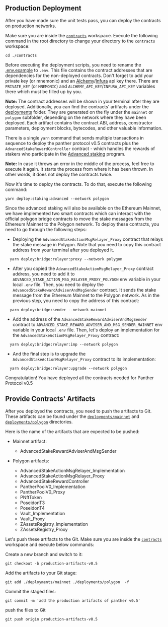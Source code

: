 ## Production Deployment

After you have made sure the unit tests pass, you can deploy the contracts on production networks.

Make sure you are inside the [`contracts`](../contracts) workspace. Execute the following command in the root directory to change your directory to the `contracts` workspace:

    cd ./contracts

Before executing the deployment scripts, you need to rename the [.env.example](../.env.example) to `.env`. This file contains the contract addresses that are dependencies for the non-deployed contracts. Don't forget to add your private key (or mnemonic) and an [Alchemy](https://www.alchemy.com)/[Infura](https://www.infura.io) api key there. There are `PRIVATE_KEY` (or `MNEMONIC`) and `ALCHEMY_API_KEY`/`INFURA_API_KEY` variables there which must be filled up by you.

**Note:** The contract addresses will be shown in your terminal after they are deployed.
Additionally, you can find the contracts' artifacts under the [deployments](../deployments) folder. They are generated on the fly under the `mainnet` or `polygon` subfolder, depending on the network where they have been deployed. Each artifact contains the contract ABI, address, constructor parameters, deployment blocks, bytecodes, and other valuable information.

There is a single `yarn` command that sends multiple transactions in sequence to deploy the panther protocol v0.5 contracts plus the `AdvancedStakeRewardController` contract - which handles the rewards of stakers who participate in the [Advanced staking](https://blog.pantherprotocol.io/advanced-staking-is-on-its-way-heres-how-to-prepare-for-it-b14cd01e4cc4) program.

**Note:** In case it throws an error in the middle of the process, feel free to execute it again. It starts the process from where it has been thrown. In other words, it does not deploy the contracts twice.

Now it's time to deploy the contracts. To do that, execute the following command:

    yarn deploy:staking:advanced --network polygon

Since the advanced staking will also be available on the Ethereum Mainnet, we have implemented two smart contracts which can interact with the official polygon bridge contracts to move the stake messages from the Ethereum Mainnet to the Polygon network. To deploy these contracts, you need to go through the following steps:

- Deploying the `AdvancedStakeActionMsgRelayer_Proxy` contract that relays the stake message in Polygon. Note that you need to copy this contract address from your terminal after you deployed it.

```
  yarn deploy:bridge:relayer:proxy --network polygon
```

- After you copied the `AdvancedStakeActionMsgRelayer_Proxy` contract address, you need to add it to `ADVANCED_STAKE_ACTION_MSG_RELAYER_PROXY_POLYGON` env variable in your local `.env` file. Then, you need to deploy the `AdvancedStakeRewardAdviserAndMsgSender` contract. It sends the stake message from the Ethereum Mainnet to the Polygon network. As in the previous step, you need to copy the address of this contract:

```
  yarn deploy:bridge:sender --network mainnet
```

- Add the address of the `AdvancedStakeRewardAdviserAndMsgSender` contract to `ADVANCED_STAKE_REWARD_ADVISER_AND_MSG_SENDER_MAINNET` env variable in your local `.env` file.
  Then, let's deploy an implementation for the `AdvancedStakeActionMsgRelayer_Proxy` contract:

```
  yarn deploy:bridge:relayer:imp --network polygon
```

- And the final step is to upgrade the `AdvancedStakeActionMsgRelayer_Proxy` contract to its implementation:

```
  yarn deploy:bridge:relayer:upgrade --network polygon
```

Congratulation! You have deployed all the contracts needed for Panther Protocol v0.5

## Provide Contracts' Artifacts

After you deployed the contracts, you need to push the artifacts to Git. These artifacts can be found under the [`deployments/mainnet`](../deployments/mainnet) and [`deployments/polygon`](../deployments/polygon) directories.

Here is the name of the artifacts that are expected to be pushed:

- Mainnet artifact:

  - AdvancedStakeRewardAdviserAndMsgSender

- Polygon artifacts:
  - AdvancedStakeActionMsgRelayer_Implementation
  - AdvancedStakeActionMsgRelayer_Proxy
  - AdvancedStakeRewardController
  - PantherPoolV0_Implementation
  - PantherPoolV0_Proxy
  - PNftToken
  - PoseidonT3
  - PoseidonT4
  - Vault_Implementation
  - Vault_Proxy
  - ZAssetsRegistry_Implementation
  - ZAssetsRegistry_Proxy

Let's push these artifacts to the Git. Make sure you are inside the [`contracts`](../contracts) workspace and execute below commands:

Create a new branch and switch to it:

    git checkout -b production-artifacts-v0.5

Add the artifacts to your Git stage:

    git add ./deployments/mainnet ./deployments/polygon  -f

Commit the staged files:

    git commit -m 'add the production artifacts of panther v0.5'

push the files to Git

    git push origin production-artifacts-v0.5
